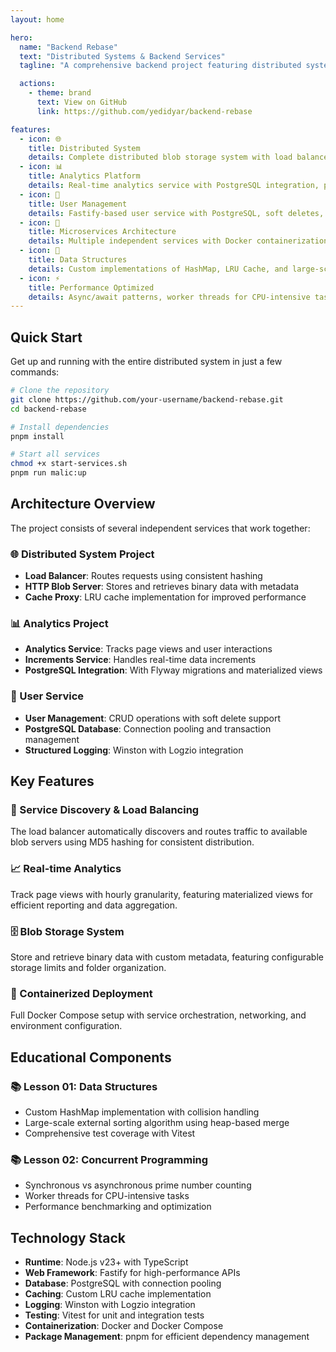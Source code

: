 ```yaml
---
layout: home

hero:
  name: "Backend Rebase"
  text: "Distributed Systems & Backend Services"
  tagline: "A comprehensive backend project featuring distributed systems, microservices, and data structures implementations"

  actions:
    - theme: brand
      text: View on GitHub
      link: https://github.com/yedidyar/backend-rebase

features:
  - icon: 🌐
    title: Distributed System
    details: Complete distributed blob storage system with load balancer, cache proxy, and multiple HTTP blob servers with consistent hashing
  - icon: 📊
    title: Analytics Platform
    details: Real-time analytics service with PostgreSQL integration, page view tracking, and materialized views for reporting
  - icon: 👥
    title: User Management
    details: Fastify-based user service with PostgreSQL, soft deletes, and comprehensive logging with Logzio integration
  - icon: 🚀
    title: Microservices Architecture
    details: Multiple independent services with Docker containerization, service discovery, and automated deployment scripts
  - icon: 🔧
    title: Data Structures
    details: Custom implementations of HashMap, LRU Cache, and large-scale sorting algorithms for educational purposes
  - icon: ⚡
    title: Performance Optimized
    details: Async/await patterns, worker threads for CPU-intensive tasks, and efficient caching strategies
---
```


## Quick Start

Get up and running with the entire distributed system in just a few commands:

```bash
# Clone the repository
git clone https://github.com/your-username/backend-rebase.git
cd backend-rebase

# Install dependencies
pnpm install

# Start all services
chmod +x start-services.sh
pnpm run malic:up
```

## Architecture Overview

The project consists of several independent services that work together:

### 🌐 Distributed System Project

- **Load Balancer**: Routes requests using consistent hashing
- **HTTP Blob Server**: Stores and retrieves binary data with metadata
- **Cache Proxy**: LRU cache implementation for improved performance

### 📊 Analytics Project

- **Analytics Service**: Tracks page views and user interactions
- **Increments Service**: Handles real-time data increments
- **PostgreSQL Integration**: With Flyway migrations and materialized views

### 👥 User Service

- **User Management**: CRUD operations with soft delete support
- **PostgreSQL Database**: Connection pooling and transaction management
- **Structured Logging**: Winston with Logzio integration

## Key Features

### 🔄 Service Discovery & Load Balancing

The load balancer automatically discovers and routes traffic to available blob servers using MD5 hashing for consistent distribution.

### 📈 Real-time Analytics

Track page views with hourly granularity, featuring materialized views for efficient reporting and data aggregation.

### 🗄️ Blob Storage System

Store and retrieve binary data with custom metadata, featuring configurable storage limits and folder organization.

### 🚀 Containerized Deployment

Full Docker Compose setup with service orchestration, networking, and environment configuration.

## Educational Components

### 📚 Lesson 01: Data Structures

- Custom HashMap implementation with collision handling
- Large-scale external sorting algorithm using heap-based merge
- Comprehensive test coverage with Vitest

### 📚 Lesson 02: Concurrent Programming

- Synchronous vs asynchronous prime number counting
- Worker threads for CPU-intensive tasks
- Performance benchmarking and optimization

## Technology Stack

- **Runtime**: Node.js v23+ with TypeScript
- **Web Framework**: Fastify for high-performance APIs
- **Database**: PostgreSQL with connection pooling
- **Caching**: Custom LRU cache implementation
- **Logging**: Winston with Logzio integration
- **Testing**: Vitest for unit and integration tests
- **Containerization**: Docker and Docker Compose
- **Package Management**: pnpm for efficient dependency management

<!-- Or dive into specific topics:

- [Distributed Systems](/distributed-system-project/README)
- [Analytics Platform](/analytics-project/README)
- [User Management](/user-service/README)
- [Data Structures](/data-structures/README) -->
